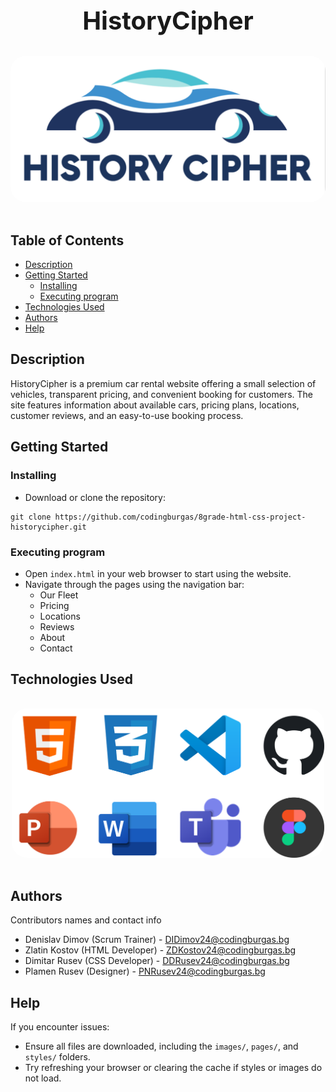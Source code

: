 <h1 style="text-align: center; font-size: 2.5rem; margin-bottom: 1rem;">
HistoryCipher
</h1>

<div align="center">
<img src="images/logo.png" alt="HistoryCipher Logo" width="700" style="margin: 1rem 0; border-radius: 1.5rem;">
</div>

## Table of Contents

- [Description](#description)
- [Getting Started](#getting-started)
  - [Installing](#installing)
  - [Executing program](#executing-program)
- [Technologies Used](#technologies-used)
- [Authors](#authors)
- [Help](#help)

## Description

HistoryCipher is a premium car rental website offering a small selection of vehicles, transparent pricing, and convenient booking for customers. The site features information about available cars, pricing plans, locations, customer reviews, and an easy-to-use booking process.

## Getting Started

### Installing

* Download or clone the repository:
```
git clone https://github.com/codingburgas/8grade-html-css-project-historycipher.git
```
### Executing program

* Open `index.html` in your web browser to start using the website.
* Navigate through the pages using the navigation bar:
  - Our Fleet
  - Pricing
  - Locations
  - Reviews
  - About
  - Contact

## Technologies Used

<p align="center">
<img src="images/techUsed.png" alt="Technologies Used" width="500" style="margin: 1rem 0; border-radius: 1.5rem;">
</p>

## Authors

Contributors names and contact info

- Denislav Dimov (Scrum Trainer) - DIDimov24@codingburgas.bg
- Zlatin Kostov (HTML Developer) - ZDKostov24@codingburgas.bg
- Dimitar Rusev (CSS Developer) - DDRusev24@codingburgas.bg
- Plamen Rusev (Designer) - PNRusev24@codingburgas.bg

## Help

If you encounter issues:
* Ensure all files are downloaded, including the `images/`, `pages/`, and `styles/` folders.
* Try refreshing your browser or clearing the cache if styles or images do not load.